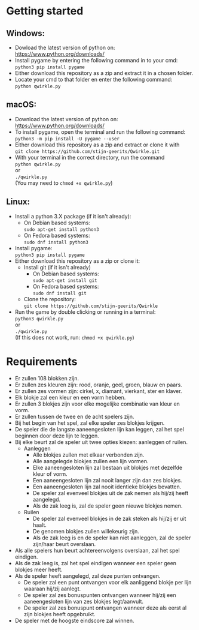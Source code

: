 # Getting started
## Windows:
* Dowload the latest version of python on: https://www.python.org/downloads/
* Install pygame by entering the following command in to your cmd:  
`python3 pip install pygame`
* Either download this repository as a zip and extract it in a chosen folder.
* Locate your cmd to that folder en enter the following command:  
`python qwirkle.py`

## macOS:
* Download the latest version of python on: https://www.python.org/downloads/
* To install pygame, open the terminal and run the following command:  
`python3 -m pip install -U pygame --user`
* Either download this repository as a zip and extract or clone it with  
`git clone https://github.com/stijn-geerits/Qwirkle.git`
* With your terminal in the correct directory, run the command  
`python qwirkle.py`  
or  
`./qwirkle.py`  
(You may need to `chmod +x qwirkle.py`)


## Linux:
* Install a python 3.X package (if it isn't already):
  + On Debian based systems:  
  `sudo apt-get install python3`
  + On Fedora based systems:  
  `sudo dnf install python3`
* Install pygame:  
`python3 pip install pygame`
* Either download this repository as a zip or clone it:  
  + Install git (if it isn't already)
    - On Debian based systems:  
    `sudo apt-get install git`
    - On Fedora based systems:  
    `sudo dnf install git`
  + Clone the repository:  
  `git clone https://github.com/stijn-geerits/Qwirkle`
* Run the game by double clicking or running in a terminal:  
`python3 qwirkle.py`  
or  
`./qwirkle.py`  
(If this does not work, run: `chmod +x qwirkle.py`)

# Requirements

* Er zullen 108 blokken zijn.
* Er zullen zes kleuren zijn: rood, oranje, geel, groen, blauw en paars.
* Er zullen zes vormen zijn: cirkel, x, diamant, vierkant, ster en klaver.
* Elk blokje zal een kleur en een vorm hebben.
* Er zullen 3 blokjes zijn voor elke mogelijke combinatie van kleur en vorm.
* Er zullen tussen de twee en de acht spelers zijn.
* Bij het begin van het spel, zal elke speler zes blokjes krijgen.
* De speler die de langste aaneengesloten lijn kan leggen, zal het spel beginnen door deze lijn te leggen.
* Bij elke beurt zal de speler uit twee opties kiezen: aanleggen of ruilen.
  + Aanleggen
    - Alle blokjes zullen met elkaar verbonden zijn.
    - Alle aangelegde blokjes zullen een lijn vormen.
    - Elke aaneengesloten lijn zal bestaan uit blokjes met dezelfde kleur of vorm.
    - Een aaneengesloten lijn zal nooit langer zijn dan zes blokjes.
    - Een aaneengesloten lijn zal nooit identieke blokjes bevatten.
    - De speler zal evenveel blokjes uit de zak nemen als hij/zij heeft aangelegd.
    - Als de zak leeg is, zal de speler geen nieuwe blokjes nemen.
  + Ruilen
    - De speler zal evenveel blokjes in de zak steken als hij/zij er uit haalt.
    - De genomen blokjes zullen willekeurig zijn.
    - Als de zak leeg is en de speler kan niet aanleggen, zal de speler zijn/haar beurt overslaan.
* Als alle spelers hun beurt achtereenvolgens overslaan, zal het spel eindigen.
* Als de zak leeg is, zal het spel eindigen wanneer een speler geen blokjes meer heeft.
* Als de speler heeft aangelegd, zal deze punten ontvangen.
  + De speler zal een punt ontvangen voor elk aanliggend blokje per lijn waaraan hij/zij aanlegt.
  + De speler zal zes bonuspunten ontvangen wanneer hij/zij een aaneengesloten lijn van zes blokjes legt/aanvult.
  + De speler zal zes bonuspunt ontvangen wanneer deze als eerst al zijn blokjes heeft opgebruikt.
* De speler met de hoogste eindscore zal winnen.
